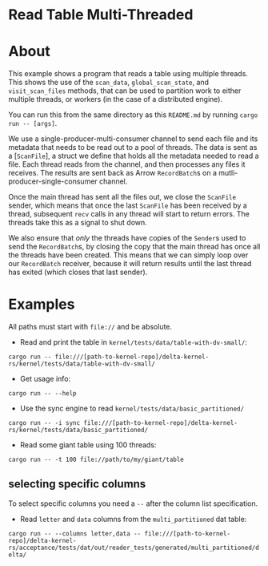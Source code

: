 Read Table Multi-Threaded
=========================

# About
This example shows a program that reads a table using multiple threads. This shows the use of the
`scan_data`, `global_scan_state`, and `visit_scan_files` methods, that can be used to partition work
to either multiple threads, or workers (in the case of a distributed engine).

You can run this from the same directory as this `README.md` by running `cargo run -- [args]`.

We use a single-producer-multi-consumer channel to send each file and its metadata that needs to be
read out to a pool of threads. The data is sent as a [`ScanFile`], a struct we define that holds all
the metadata needed to read a file. Each thread reads from the channel, and then processes any files
it receives. The results are sent back as Arrow `RecordBatch`s on a mutli-producer-single-consumer
channel.

Once the main thread has sent all the files out, we close the `ScanFile` sender, which means that
once the last `ScanFile` has been received by a thread, subsequent `recv` calls in any thread will
start to return errors. The threads take this as a signal to shut down.

We also ensure that _only_ the threads have copies of the `Sender`s used to send the `RecordBatch`s,
by closing the copy that the main thread has once all the threads have been created. This means that
we can simply loop over our `RecordBatch` receiver, because it will return results until the last
thread has exited (which closes that last sender).

# Examples

All paths must start with `file://` and be absolute.

- Read and print the table in `kernel/tests/data/table-with-dv-small/`:

`cargo run -- file:///[path-to-kernel-repo]/delta-kernel-rs/kernel/tests/data/table-with-dv-small/`

- Get usage info:

`cargo run -- --help`

- Use the sync engine to read `kernel/tests/data/basic_partitioned/`

`cargo run -- -i sync file:///[path-to-kernel-repo]/delta-kernel-rs/kernel/tests/data/basic_partitioned/`

- Read some giant table using 100 threads:

`cargo run -- -t 100 file://path/to/my/giant/table`

## selecting specific columns

To select specific columns you need a `--` after the column list specification.

- Read `letter` and `data` columns from the `multi_partitioned` dat table:

`cargo run -- --columns letter,data -- file:///[path-to-kernel-repo]/delta-kernel-rs/acceptance/tests/dat/out/reader_tests/generated/multi_partitioned/delta/`
